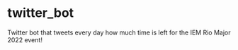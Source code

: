 # twitter_bot
Twitter bot that tweets every day how much time is left for the IEM Rio Major 2022 event!
